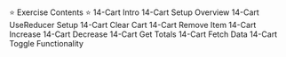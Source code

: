 ⭐️ Exercise Contents ⭐️
14-Cart Intro
14-Cart Setup Overview
14-Cart UseReducer Setup
14-Cart Clear Cart
14-Cart Remove Item
14-Cart Increase
14-Cart Decrease
14-Cart Get Totals
14-Cart Fetch Data
14-Cart Toggle Functionality